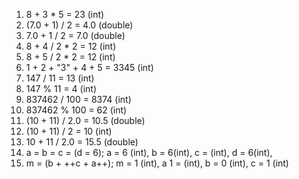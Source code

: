1. 8 + 3 * 5 = 23 (int)
2. (7.0 + 1) / 2 = 4.0 (double)
3. 7.0 + 1 / 2 = 7.0 (double)
4. 8 + 4 / 2 * 2 = 12 (int)
5. 8 + 5 / 2 * 2 = 12 (int)
6. 1 + 2 + "3" + 4 + 5 = 3345 (int)
7. 147 / 11 = 13 (int)
8. 147 % 11 = 4 (int)
9. 837462 / 100 = 8374 (int)
10. 837462 % 100 = 62 (int)
11. (10 + 11) / 2.0 = 10.5 (double)
12. (10 + 11) / 2 = 10 (int)
13. 10 + 11 / 2.0 = 15.5 (double)
14. a = b = c = (d = 6); a = 6 (int), b = 6(int), c = (int), d = 6(int),
15. m = (b + ++c + a++); m = 1 (int), a 1 = (int), b = 0 (int), c = 1 (int)